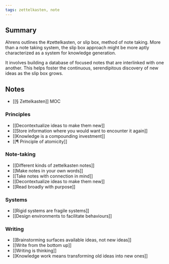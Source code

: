 ```yaml
---
tags: zettelkasten, note
---
```


## Summary

Ahrens outlines the #zettelkasten, or slip box, method of note taking. More than a note taking system, the slip box approach might be more aptly characterized as a system for knowledge generation. 

It involves building a database of focused notes that are interlinked with one another. This helps foster the continuous, serendipitous discovery of new ideas as the slip box grows.

## Notes

-   [[§ Zettelkasten]] MOC

### Principles

-   [[Decontextualize ideas to make them new]]
-   [[Store information where you would want to encounter it again]]
-   [[Knowledge is a compounding investment]]
-   [[¶ Principle of atomicity]]

### Note-taking

-   [[Different kinds of zettelkasten notes]]
-   [[Make notes in your own words]]
-   [[Take notes with connection in mind]]
-   [[Decontextualize ideas to make them new]]
-   [[Read broadly with purpose]]

### Systems

-   [[Rigid systems are fragile systems]]
-   [[Design environments to facilitate behaviours]]

### Writing

-   [[Brainstorming surfaces available ideas, not new ideas]]
-   [[Write from the bottom up]]
-   [[Writing is thinking]]
-   [[Knowledge work means transforming old ideas into new ones]]